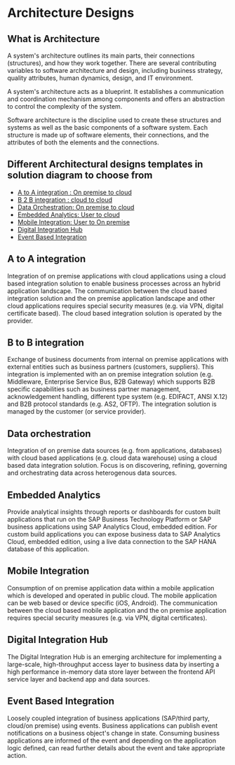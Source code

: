 # Architecture Designs

## What is Architecture
A system's architecture outlines its main parts, their connections (structures), and how they work together. There are several contributing variables to software architecture and design, including business strategy, quality attributes, human dynamics, design, and IT environment.

A system's architecture acts as a blueprint. It establishes a communication and coordination mechanism among components and offers an abstraction to control the complexity of the system.

Software architecture is the discipline used to create these structures and systems as well as the basic components of a software system. Each structure is made up of software elements, their connections, and the attributes of both the elements and the connections.

## Different Architectural designs templates in solution diagram to choose from
* [A to A integration : On premise to cloud](#a-to-a-integration)
* [B 2 B integration : cloud to cloud](#b-to-b-integration)
* [Data Orchestration: On premise to cloud](#data-orchestration)
* [Embedded Analytics: User to cloud](#embedded-analytics)
* [Mobile Integration: User to On premise](#mobile-integration)
* [Digital Integration Hub](#digital-integration-hub)
* [Event Based Integration](#event-based-integration)

## A to A integration
Integration of on premise applications with cloud applications using a cloud based integration solution to enable business processes across an hybrid application landscape. The communication between the cloud based integration solution and the on premise application landscape and other cloud applications requires special security measures (e.g. via VPN, digital certificate based). The cloud based integration solution is operated by the provider.

## B to B integration
Exchange of business documents from internal on premise applications with external entities such as business partners (customers, suppliers). This integration is implemented with an on premise integration solution (e.g. Middleware, Enterprise Service Bus, B2B Gateway) which supports B2B specific capabilities such as business partner management, acknowledgement handling, different type system (e.g. EDIFACT, ANSI X.12) and B2B protocol standards (e.g. AS2, OFTP). The integration solution is managed by the customer (or service provider).

## Data orchestration
Integration of on premise data sources (e.g. from applications, databases) with cloud based applications (e.g. cloud data warehouse) using a cloud based data integration solution. Focus is on discovering, refining, governing and orchestrating data across heterogenous data sources.

## Embedded Analytics
Provide analytical insights through reports or dashboards for custom built applications that run on the SAP Business Technology Platform or SAP business applications using SAP Analytics Cloud, embedded edition. For custom build applications you can expose business data to SAP Analytics Cloud, embedded edition, using a live data connection to the SAP HANA database of this application.

## Mobile Integration
Consumption of on premise application data within a mobile application which is developed and operated in public cloud. The mobile application can be web based or device specific (iOS, Android). The communication between the cloud based mobile application and the on premise application requires special security measures (e.g. via VPN, digital certificates).

## Digital Integration Hub
The Digital Integration Hub is an emerging architecture for implementing a large-scale, high-throughput access layer to business data by inserting a high performance in-memory data store layer between the frontend API service layer and backend app and data sources.

## Event Based Integration
Loosely coupled integration of business applications (SAP/third party, cloud/on premise) using events. Business applications can publish event notifications on a business object's change in state. Consuming business applications are informed of the event and depending on the application logic defined, can read further details about the event and take appropriate action. 